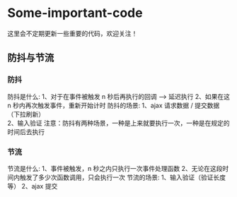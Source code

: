 # Some-important-code
这里会不定期更新一些重要的代码，欢迎关注！
## 防抖与节流
### 防抖
防抖是什么: 
1、对于在事件被触发 n 秒后再执行的回调  --> 延迟执行
2、如果在这  n  秒内再次触发事件，重新开始计时
防抖的场景: 
1、ajax 请求数据 / 提交数据（下拉刷新）    
2、输入验证
注意：防抖有两种场景，一种是上来就要执行一次，一种是在规定的时间后去执行 
### 节流
节流是什么: 
1、事件被触发，n 秒之内只执行一次事件处理函数
2、无论在这段时间内触发了多少次函数调用，只会执行一次
节流的场景:
1、输入验证（验证长度等）
2、ajax 提交
